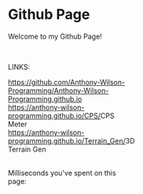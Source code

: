 # Github Page
<html>
  <head>
    <meta charset="utf-8">
    <script src="https://cdnjs.cloudflare.com/ajax/libs/processing.js/1.4.8/processing.min.js"></script>
    <title>Processing Sketch</title>
    <style>
      html, head, body {
        position: absolute;
      }
    </style>
  </head>
  <body>
    <p>Welcome to my Github Page!</p>
    <br>
    <p>LINKS:</p>
    <a href="https://github.com/Anthony-Wilson-Programming/Anthony-Wilson-Programming.github.io">https://github.com/Anthony-Wilson-Programming/Anthony-Wilson-Programming.github.io</a>
    <br>
    <a href="https://anthony-wilson-programming.github.io/CPS/">https://anthony-wilson-programming.github.io/CPS/</a>CPS Meter
    <br>
    <a href="https://anthony-wilson-programming.github.io/Terrain_Gen/">https://anthony-wilson-programming.github.io/Terrain_Gen/</a>3D Terrain Gen
    <br>
    <br>
    <p>Milliseconds you've spent on this page:</p>
    <script type="text/processing" data-processing-target="processing-canvas">
      void setup(){
        size(1000,200);
        frameRate(1000);
      }
      
      void draw(){
        background(100);
        fill(200);
        noStroke();
        textAlign(CENTER,CENTER);
        textSize(50);
        
        text(millis(),width/2,height/2);
      }
    </script>
    <canvas id="processing-canvas"> </canvas>
    <br>
    <br>
    <br>
  </body>
</html>
